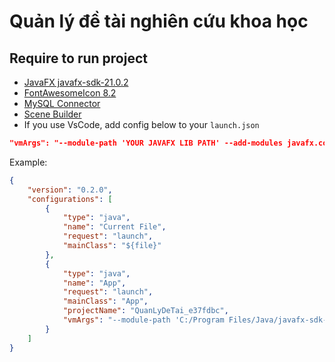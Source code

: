# Quản lý đề tài nghiên cứu khoa học

## Require to run project
- [JavaFX javafx-sdk-21.0.2](https://gluonhq.com/products/javafx/)
- [FontAwesomeIcon 8.2](https://jar-download.com/artifacts/de.jensd/fontawesomefx/8.2/source-code)
- [MySQL Connector](https://dev.mysql.com/downloads/connector/j/)
- [Scene Builder](https://gluonhq.com/products/scene-builder/#download)
- If you use VsCode, add config below to your `launch.json`
```json
"vmArgs": "--module-path 'YOUR JAVAFX LIB PATH' --add-modules javafx.controls,javafx.fxml",
```
Example:
```json
{
    "version": "0.2.0",
    "configurations": [
        {
            "type": "java",
            "name": "Current File",
            "request": "launch",
            "mainClass": "${file}"
        },
        {
            "type": "java",
            "name": "App",
            "request": "launch",
            "mainClass": "App",
            "projectName": "QuanLyDeTai_e37fdbc",
            "vmArgs": "--module-path 'C:/Program Files/Java/javafx-sdk-21.0.1/lib' --add-modules javafx.controls,javafx.fxml",
        }
    ]
}
```

